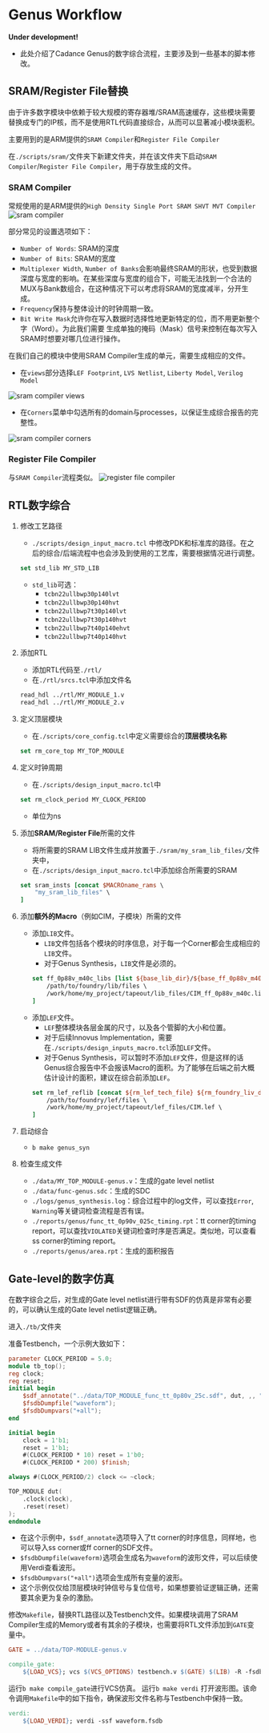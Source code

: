 # Genus Workflow

**Under development!**

* 此处介绍了Cadance Genus的数字综合流程，主要涉及到一些基本的脚本修改。

## SRAM/Register File替换

由于许多数字模块中依赖于较大规模的寄存器堆/SRAM高速缓存，这些模块需要替换成专门的IP核，而不是使用RTL代码直接综合，从而可以显著减小模块面积。

主要用到的是ARM提供的`SRAM Compiler`和`Register File Compiler`

在`./scripts/sram/`文件夹下新建文件夹，并在该文件夹下启动`SRAM Compiler`/`Register File Compiler`，用于存放生成的文件。

### SRAM Compiler

常规使用的是ARM提供的`High Density Single Port SRAM SHVT MVT Compiler`
![sram compiler](figs/sram_compiler.png)

部分常见的设置选项如下：
* `Number of Words`: SRAM的深度
* `Number of Bits`: SRAM的宽度
* `Multiplexer Width`, `Number of Banks`会影响最终SRAM的形状，也受到数据深度与宽度的影响。在某些深度与宽度的组合下，可能无法找到一个合法的MUX与Bank数组合，在这种情况下可以考虑将SRAM的宽度减半，分开生成。
* `Frequency`保持与整体设计的时钟周期一致。
* `Bit Write Mask`允许你在写入数据时选择性地更新特定的位，而不用更新整个字（Word）。为此我们需要 生成单独的掩码（Mask）信号来控制在每次写入SRAM时想要对哪几位进行操作。

在我们自己的模块中使用SRAM Compiler生成的单元，需要生成相应的文件。
* 在`views`部分选择`LEF Footprint`, `LVS Netlist`, `Liberty Model`, `Verilog Model`

![sram compiler views](figs/views.png)
* 在`Corners`菜单中勾选所有的domain与processes，以保证生成综合报告的完整性。

![sram compiler corners](figs/corners.png)

### Register File Compiler

与`SRAM Compiler`流程类似。
![register file compiler](figs/register_file_compiler.png)

## RTL数字综合

1. 修改工艺路径
  	* `./scripts/design_input_macro.tcl` 中修改PDK和标准库的路径。在之后的综合/后端流程中也会涉及到使用的工艺库，需要根据情况进行调整。
	```tcl
	set std_lib MY_STD_LIB
	```
	* `std_lib`可选：
		* `tcbn22ullbwp30p140lvt`
		* `tcbn22ullbwp30p140hvt`
		* `tcbn22ullbwp7t30p140lvt`
		* `tcbn22ullbwp7t30p140hvt`
		* `tcbn22ullbwp7t40p140ehvt`
		* `tcbn22ullbwp7t40p140hvt`

2. 添加RTL
	* 添加RTL代码至`./rtl/`
	* 在`./rtl/srcs.tcl`中添加文件名
	```tcl
	read_hdl ../rtl/MY_MODULE_1.v
	read_hdl ../rtl/MY_MODULE_2.v
	```

3. 定义顶层模块
	* 在`./scripts/core_config.tcl`中定义需要综合的**顶层模块名称**
	```tcl
	set rm_core_top MY_TOP_MODULE
	```

4. 定义时钟周期
	* 在`./scripts/design_input_macro.tcl`中
	```tcl
	set rm_clock_period MY_CLOCK_PERIOD
	```
	* 单位为ns

5. 添加**SRAM/Register File**所需的文件
	* 将所需要的SRAM LIB文件生成并放置于`./sram/my_sram_lib_files/`文件夹中，
	* 在`./scripts/design_input_macro.tcl`中添加综合所需要的SRAM
	```tcl
	set sram_insts [concat $MACROname_rams \
		"my_sram_lib_files" \
	]
	```

6. 添加**额外的Macro**（例如CIM，子模块）所需的文件
	* 添加`LIB`文件。
		* `LIB`文件包括各个模块的时序信息，对于每一个Corner都会生成相应的`LIB`文件。 
		* 对于Genus Synthesis，`LIB`文件是必须的。
		```tcl
		set ff_0p88v_m40c_libs [list ${base_lib_dir}/${base_ff_0p88v_m40c_lib}.lib ${io_lib}ffg08ppv2p75vm40c.lib \
			/path/to/foundry/lib/files \
			/work/home/my_project/tapeout/lib_files/CIM_ff_0p88v_m40c.lib \
		]
		```
	* 添加`LEF`文件。
		* `LEF`整体模块各层金属的尺寸，以及各个管脚的大小和位置。
		* 对于后续Innovus Implementation，需要在`./scripts/design_inputs_macro.tcl`添加`LEF`文件。
		* 对于Genus Synthesis，可以暂时不添加`LEF`文件，但是这样的话Genus综合报告中不会报该Macro的面积。为了能够在后端之前大概估计设计的面积，建议在综合前添加`LEF`。
		```tcl
		set rm_lef_reflib [concat ${rm_lef_tech_file} ${rm_foundry_liv_dirs}/Back_End/lef/${std_lib}_110a/lef/${std_lib}.lef \
			/path/to/foundry/lef/files \
			/work/home/my_project/tapeout/lef_files/CIM.lef \
		]

7. 启动综合
	* `b make genus_syn`

8. 检查生成文件
	* `./data/MY_TOP_MODULE-genus.v`：生成的gate level netlist
	* `./data/func-genus.sdc`：生成的SDC
	* `./logs/genus_synthesis.log`：综合过程中的log文件，可以查找`Error`, `Warning`等关键词检查流程是否有误。
	* `./reports/genus/func_tt_0p90v_025c_timing.rpt`：tt corner的timing report，可以查找`VIOLATED`关键词检查时序是否满足。类似地，可以查看ss corner的timing report。
	* `./reports/genus/area.rpt`：生成的面积报告

## Gate-level的数字仿真

在数字综合之后，对生成的Gate level netlist进行带有SDF的仿真是非常有必要的，可以确认生成的Gate level netlist逻辑正确。

进入`./tb/`文件夹

准备Testbench，一个示例大致如下：
```verilog
parameter CLOCK_PERIOD = 5.0;
module tb_top();
reg clock;
reg reset;
initial begin
	$sdf_annotate("../data/TOP_MODULE_func_tt_0p80v_25c.sdf", dut, ,, "MAXIMUM", "1.6:1.4:1.2", "FROM_MTM");
	$fsdbDumpfile("waveform");
	$fsdbDumpvars("+all");
end

initial begin
	clock = 1'b1;
	reset = 1'b1;
	#(CLOCK_PERIOD * 10) reset = 1'b0;
	#(CLOCK_PERIOD * 200) $finish;

always #(CLOCK_PERIOD/2) clock <= ~clock;

TOP_MODULE dut(
	.clock(clock),
	.reset(reset)
);
endmodule
```

* 在这个示例中，`$sdf_annotate`选项导入了tt corner的时序信息，同样地，也可以导入ss corner或ff corner的SDF文件。
* `$fsdbDumpfile(waveform)`选项会生成名为`waveform`的波形文件，可以后续使用Verdi查看波形。
* `$fsdbDumpvars("+all")`选项会生成所有变量的波形。
* 这个示例仅仅给顶层模块时钟信号与复位信号，如果想要验证逻辑正确，还需要其余更为复杂的激励。

修改`Makefile`，替换RTL路径以及Testbench文件。如果模块调用了SRAM Compiler生成的Memory或者有其余的子模块，也需要将RTL文件添加到`GATE`变量中。
```Makefile
GATE = ../data/TOP-MODULE-genus.v 

compile_gate:
	${LOAD_VCS}; vcs $(VCS_OPTIONS) testbench.v $(GATE) $(LIB) -R -fsdb
```

运行`b make compile_gate`进行VCS仿真。
运行`b make verdi` 打开波形图。该命令调用`Makefile`中的如下指令，确保波形文件名称与Testbench中保持一致。
```Makefile
verdi:
	${LOAD_VERDI}; verdi -ssf waveform.fsdb
```
